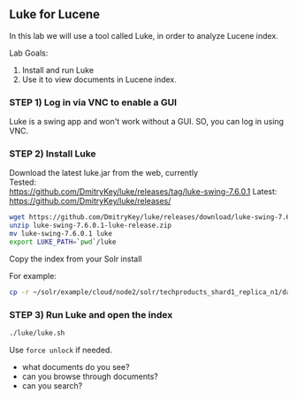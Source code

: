 ## Luke for Lucene 

In this lab we will use a tool called Luke, in order to analyze Lucene index.


Lab Goals:

1. Install and run Luke
2. Use it to view documents in Lucene index.

### STEP 1) Log in via VNC to enable a GUI

Luke is a swing app and won't work without a GUI. SO, you can log in using VNC.

### STEP 2)  Install Luke
  Download the latest luke.jar from the web, currently   
  Tested:   
  https://github.com/DmitryKey/luke/releases/tag/luke-swing-7.6.0.1
  Latest:   
  https://github.com/DmitryKey/luke/releases/   


```bash
wget https://github.com/DmitryKey/luke/releases/download/luke-swing-7.6.0.1/luke-swing-7.6.0.1-luke-release.zip
unzip luke-swing-7.6.0.1-luke-release.zip
mv luke-swing-7.6.0.1 luke
export LUKE_PATH=`pwd`/luke
```

Copy the index from your Solr install

For example: 

```bash
cp -r ~/solr/example/cloud/node2/solr/techproducts_shard1_replica_n1/data/index .
```



### STEP 3) Run Luke and open the index

```bash
./luke/luke.sh
```

Use `force unlock` if needed.

- what documents do you see?
- can you browse through documents?
- can you search?

